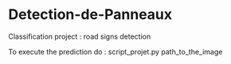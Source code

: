 # Detection-de-Panneaux

Classification project : road signs detection

To execute the prediction do : 
script_projet.py path_to_the_image